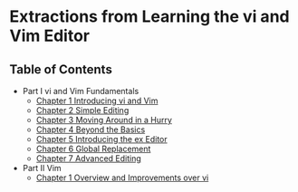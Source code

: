 # Extractions from Learning the vi and Vim Editor
## Table of Contents
- Part I vi and Vim Fundamentals
    - [Chapter 1 Introducing vi and Vim](./Part-I/Chapter-1.md)
    - [Chapter 2 Simple Editing](./Part-I/Chapter-2.md)
    - [Chapter 3 Moving Around in a Hurry](./Part-I/Chapter-3.md)
    - [Chapter 4 Beyond the Basics](./Part-I/Chapter-4.md)
    - [Chapter 5 Introducing the ex Editor](./Part-I/Chapter-5.md)
    - [Chapter 6 Global Replacement](./Part-I/Chapter-6.md)
    - [Chapter 7 Advanced Editing](./Part-I/Chapter-7.md)
- Part II Vim
    - [Chapter 1 Overview and Improvements over vi](./Part-II/Chapter-1.md)
